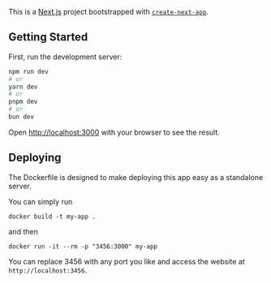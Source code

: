 This is a [Next.js](https://nextjs.org) project bootstrapped with [`create-next-app`](https://nextjs.org/docs/app/api-reference/cli/create-next-app).

## Getting Started

First, run the development server:

```bash
npm run dev
# or
yarn dev
# or
pnpm dev
# or
bun dev
```

Open [http://localhost:3000](http://localhost:3000) with your browser to see the result.

## Deploying

The Dockerfile is designed to make deploying this app easy as a standalone server.

You can simply run

```
docker build -t my-app .
```

and then

```
docker run -it --rm -p "3456:3000" my-app
```

You can replace 3456 with any port you like and access the website at `http://localhost:3456`.